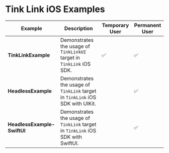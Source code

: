 # Tink Link iOS Examples

|Example|Description|Temporary User|Permanent User|
|---|---|---|---|
|**TinkLinkExample**|Demonstrates the usage of `TinkLinkUI` target in `TinkLink` iOS SDK.|✅|✅|
|**HeadlessExample**|Demonstrates the usage of `TinkLink` target in `TinkLink` iOS SDK with UIKit.||✅|
|**HeadlessExample-SwiftUI**|Demonstrates the usage of `TinkLink` target in `TinkLink` iOS SDK with SwiftUI.||✅|
